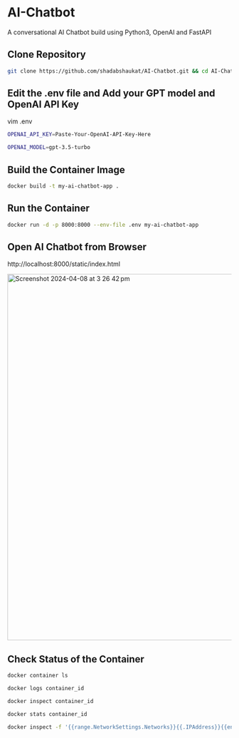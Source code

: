 # AI-Chatbot
A conversational AI Chatbot build using Python3, OpenAI and FastAPI

## Clone Repository
```bash
git clone https://github.com/shadabshaukat/AI-Chatbot.git && cd AI-Chatbot/
```

## Edit the .env file and Add your GPT model and OpenAI API Key

vim .env

```bash
OPENAI_API_KEY=Paste-Your-OpenAI-API-Key-Here

OPENAI_MODEL=gpt-3.5-turbo
```

## Build the Container Image

```bash
docker build -t my-ai-chatbot-app .
```

## Run the Container

```bash
docker run -d -p 8000:8000 --env-file .env my-ai-chatbot-app
```

## Open AI Chatbot from Browser

http://localhost:8000/static/index.html


<img width="822" alt="Screenshot 2024-04-08 at 3 26 42 pm" src="https://github.com/shadabshaukat/AI-Chatbot/assets/39692236/85312674-09fe-4a6c-a72a-ce6171533b59">


## Check Status of the Container
```bash
docker container ls

docker logs container_id

docker inspect container_id

docker stats container_id

docker inspect -f '{{range.NetworkSettings.Networks}}{{.IPAddress}}{{end}}' container_id
```

